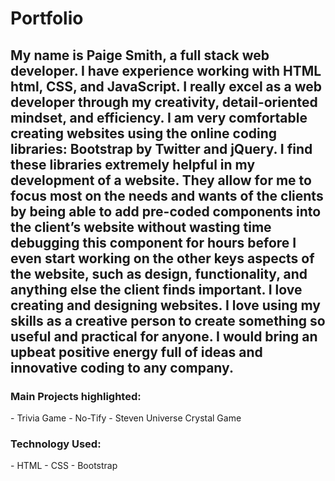 
<h1>Portfolio</h1>

<h2>My name is Paige Smith, a full stack web developer. I have experience working with HTML html, CSS, and JavaScript. I really excel as a web developer through my creativity, detail-oriented mindset, and efficiency. I am very comfortable creating websites using the online coding libraries: Bootstrap by Twitter and jQuery. I find these libraries extremely helpful in my development of a website. They allow for me to focus most on the needs and wants of the clients by being able to add pre-coded components into the client’s website without wasting time debugging this component for hours before I even start working on the other keys aspects of the website, such as design, functionality, and anything else the client finds important. I love creating and designing websites. I love using my skills as a creative person to create something so useful and practical for anyone. I would bring an upbeat positive energy full of ideas and innovative coding to any company. </h2>

<h3>Main Projects highlighted:</h3>
- Trivia Game
- No-Tify
- Steven Universe Crystal Game

<h3>Technology Used:</h3>
- HTML
- CSS
- Bootstrap

